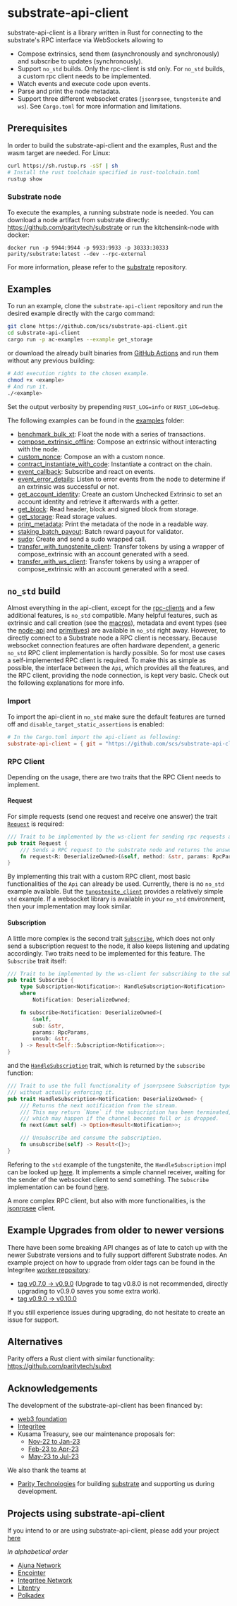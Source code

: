 # substrate-api-client

substrate-api-client is a library written in Rust for connecting to the substrate's RPC interface via WebSockets allowing to

* Compose extrinsics, send them (asynchronously and synchronously) and subscribe to updates (synchronously).
* Support `no_std` builds. Only the rpc-client is std only. For `no_std` builds, a custom rpc client needs to be implemented.
* Watch events and execute code upon events.
* Parse and print the node metadata.
* Support three different websocket crates (`jsonrpsee`, `tungstenite` and `ws`). See `Cargo.toml` for more information and limitations.

## Prerequisites

In order to build the substrate-api-client and the examples, Rust and the wasm target are needed. For Linux:
```bash
curl https://sh.rustup.rs -sSf | sh
# Install the rust toolchain specified in rust-toolchain.toml
rustup show
```
###  Substrate node

To execute the examples, a running substrate node is needed. You can download a node artifact from substrate directly: https://github.com/paritytech/substrate
or run the kitchensink-node with docker:

```
docker run -p 9944:9944 -p 9933:9933 -p 30333:30333 parity/substrate:latest --dev --rpc-external
```

For more information, please refer to the [substrate](https://github.com/paritytech/substrate) repository.

## Examples

To run an example, clone the `substrate-api-client` repository and run the desired example directly with the cargo command:

```bash
git clone https://github.com/scs/substrate-api-client.git
cd substrate-api-client
cargo run -p ac-examples --example get_storage
```
or download the already built binaries from [GitHub Actions](https://github.com/scs/substrate-api-client/actions) and run them without any previous building:

```bash
# Add execution rights to the chosen example.
chmod +x <example>
# And run it.
./<example>
```


Set the output verbosity by prepending `RUST_LOG=info` or `RUST_LOG=debug`.

The following examples can be found in the [examples](/examples/examples) folder:

* [benchmark_bulk_xt](/examples/examples/benchmark_bulk_xt.rs): Float the node with a series of transactions.
* [compose_extrinsic_offline](/examples/examples/compose_extrinsic_offline.rs): Compose an extrinsic without interacting with the node.
* [custom_nonce](/examples/examples/custom_nonce.rs): Compose an with a custom nonce.
* [contract_instantiate_with_code](/examples/examples/contract_instantiate_with_code.rs): Instantiate a contract on the chain.
* [event_callback](/examples/examples/event_callback.rs): Subscribe and react on events.
* [event_error_details](/examples/examples/event_error_details.rs): Listen to error events from the node to determine if an extrinsic was successful or not.
* [get_account_identity](/examples/examples/get_account_identit.rs): Create an custom Unchecked Extrinsic to set an account identity and retrieve it afterwards with a getter.
* [get_block](/examples/examples/get_block.rs): Read header, block and signed block from storage.
* [get_storage](/examples/examples/get_storage.rs): Read storage values.
* [print_metadata](/examples/examples/print_metadata.rs): Print the metadata of the node in a readable way.
* [staking_batch_payout](/src/examples/examples/staking_batch_payout.rs): Batch reward payout for validator.
* [sudo](/examples/examples/sudo.rs): Create and send a sudo wrapped call.
* [transfer_with_tungstenite_client](/examples/examples/transfer_with_tungstenite_client.rs): Transfer tokens by using a wrapper of compose_extrinsic with an account generated with a seed.
* [transfer_with_ws_client](/examples/examples/transfer_with_ws_client.rs): Transfer tokens by using a wrapper of compose_extrinsic with an account generated with a seed.

## `no_std` build
Almost everything in the api-client, except for the [rpc-clients](https://github.com/scs/substrate-api-client/tree/master/src/rpc) and a few additional features, is `no_std` compatible.
Many helpful features, such as extrinsic and call creation (see the [macros](https://github.com/scs/substrate-api-client/blob/master/compose-macros/src/lib.rs)), metadata and event types (see the [node-api](https://github.com/scs/substrate-api-client/tree/master/node-api/src) and [primitives](https://github.com/scs/substrate-api-client/tree/master/primitives/src)) are available in `no_std` right away. However, to directly connect to a Substrate node a RPC client is necessary. Because websocket connection features are often hardware dependent, a generic `no_std` RPC client implementation is hardly possible. So for most use cases a self-implemented RPC client is required. To make this as simple as possible, the interface between the `Api`, which provides all the features, and the RPC client, providing the node connection, is kept very basic. Check out the following explanations for more info.

### Import
To import the api-client in `no_std` make sure the default features are turned off and `disable_target_static_assertions` is enabled:
```toml
# In the Cargo.toml import the api-client as following:
substrate-api-client = { git = "https://github.com/scs/substrate-api-client.git", default-features = false, features = ["disable_target_static_assertions"] }

```
### RPC Client
Depending on the usage, there are two traits that the RPC Client needs to implement.

#### Request

For simple requests (send one request and receive one answer) the trait [`Request`](https://github.com/scs/substrate-api-client/blob/d0a875e70f688c8ae2ce641935189c6374bc0ced/src/rpc/mod.rs#L44-L48) is required:
```rust
/// Trait to be implemented by the ws-client for sending rpc requests and extrinsic.
pub trait Request {
	/// Sends a RPC request to the substrate node and returns the answer as string.
	fn request<R: DeserializeOwned>(&self, method: &str, params: RpcParams) -> Result<R>;
}
```
By implementing this trait with a custom RPC client, most basic functionalities of the `Api` can already be used.
Currently, there is no `no_std` example available. But the [`tungstenite_client`](https://github.com/scs/substrate-api-client/blob/d0a875e70f688c8ae2ce641935189c6374bc0ced/src/rpc/tungstenite_client/client.rs#L41-L64) provides a relatively simple `std` example. If a websocket library is available in your `no_std` environment, then your implementation may look similar.

#### Subscription
 A little more complex is the second trait [`Subscribe`](https://github.com/scs/substrate-api-client/blob/d0a875e70f688c8ae2ce641935189c6374bc0ced/src/rpc/mod.rs#L50-L62), which does not only send a subscription request to the node, it also keeps listening and updating accordingly.
Two traits need to be implemented for this feature.
The `Subscribe` trait itself:
```rust
/// Trait to be implemented by the ws-client for subscribing to the substrate node.
pub trait Subscribe {
	type Subscription<Notification>: HandleSubscription<Notification>
	where
		Notification: DeserializeOwned;

	fn subscribe<Notification: DeserializeOwned>(
		&self,
		sub: &str,
		params: RpcParams,
		unsub: &str,
	) -> Result<Self::Subscription<Notification>>;
}
```
and the [`HandleSubscription`](https://github.com/scs/substrate-api-client/blob/d0a875e70f688c8ae2ce641935189c6374bc0ced/src/rpc/mod.rs#L64-L78) trait, which is returned by the `subscribe` function:
```rust
/// Trait to use the full functionality of jsonrpseee Subscription type
/// without actually enforcing it.
pub trait HandleSubscription<Notification: DeserializeOwned> {
	/// Returns the next notification from the stream.
	/// This may return `None` if the subscription has been terminated,
	/// which may happen if the channel becomes full or is dropped.
	fn next(&mut self) -> Option<Result<Notification>>;

	/// Unsubscribe and consume the subscription.
	fn unsubscribe(self) -> Result<()>;
}
```
Refering to the `std` example of the tungstenite, the `HandleSubscription` impl can be looked up [here](https://github.com/scs/substrate-api-client/blob/d0a875e70f688c8ae2ce641935189c6374bc0ced/src/rpc/tungstenite_client/subscription.rs#L23-L54). It implements a simple channel receiver, waiting for the sender of the websocket client to send something.
The `Subscribe` implementation can be found [here](https://github.com/scs/substrate-api-client/blob/d0a875e70f688c8ae2ce641935189c6374bc0ced/src/rpc/tungstenite_client/client.rs#L66-L81).

A more complex RPC client, but also with more functionalities, is the [jsonrpsee](https://github.com/paritytech/jsonrpsee) client.

## Example Upgrades from older to newer versions
There have been some breaking API changes as of late to catch up with the newer Substrate versions and to fully support different Substrate nodes.
An example project on how to upgrade from older tags can be found in the Integritee [worker repository](https://github.com/integritee-network/worker):
-  [tag v0.7.0 -> v0.9.0](https://github.com/integritee-network/worker/pull/1263) (Upgrade to tag v0.8.0 is not recommended, directly upgrading to v0.9.0 saves you some extra work).
- [tag v0.9.0 -> v0.10.0](https://github.com/integritee-network/worker/pull/1265)

If you still experience issues during upgrading, do not hesitate to create an issue for support.


## Alternatives

Parity offers a Rust client with similar functionality: https://github.com/paritytech/subxt

## Acknowledgements

The development of the substrate-api-client has been financed by:

- [web3 foundation](https://github.com/w3f/General-Grants-Program/blob/master/grants/speculative/substrate-api-client.md)
- [Integritee](https://integritee.network/)
- Kusama Treasury, see our maintenance proposals for:
  - [Nov-22 to Jan-23](https://kusama.polkassembly.io/treasury/237)
  - [Feb-23 to Apr-23](https://kusama.polkassembly.io/treasury/267)
  - [May-23 to Jul-23](https://kusama.polkassembly.io/treasury/312)

We also thank the teams at

* [Parity Technologies](https://www.parity.io/) for building [substrate](https://github.com/paritytech/substrate) and supporting us during development.

## Projects using substrate-api-client
If you intend to or are using substrate-api-client, please add your project [here](https://github.com/scs/substrate-api-client/edit/master/README.md)

_In alphabetical order_

- [Ajuna Network](https://github.com/ajuna-network)
- [Encointer](https://github.com/encointer)
- [Integritee Network](https://github.com/integritee-network)
- [Litentry](https://github.com/litentry)
- [Polkadex](https://github.com/Polkadex-Substrate)
